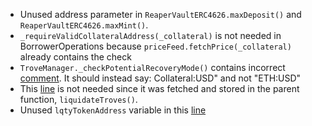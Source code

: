 - Unused address parameter in `ReaperVaultERC4626.maxDeposit()` and `ReaperVaultERC4626.maxMint()`.
- `_requireValidCollateralAddress(_collateral)` is not needed in BorrowerOperations because `priceFeed.fetchPrice(_collateral)` already contains the check
- `TroveManager._checkPotentialRecoveryMode()` contains incorrect [comment](https://github.com/code-423n4/2023-02-ethos/blob/73687f32b934c9d697b97745356cdf8a1f264955/Ethos-Core/contracts/TroveManager.sol#L1372). It should instead say: Collateral:USD" and not "ETH:USD"
- This [line](https://github.com/code-423n4/2023-02-ethos/blob/73687f32b934c9d697b97745356cdf8a1f264955/Ethos-Core/contracts/TroveManager.sol#L420) is not needed since it was fetched and stored in the parent function, `liquidateTroves()`.
- Unused `lqtyTokenAddress` variable in this [line](https://github.com/code-423n4/2023-02-ethos/blob/73687f32b934c9d697b97745356cdf8a1f264955/Ethos-Core/contracts/StabilityPool.sol#L160)